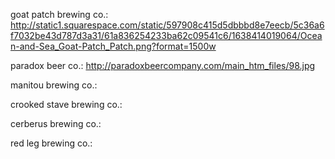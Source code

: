 goat patch brewing co.:
http://static1.squarespace.com/static/597908c415d5dbbbd8e7eecb/5c36a6f7032be43d787d3a31/61a836254233ba62c09541c6/1638414019064/Ocean-and-Sea_Goat-Patch_Patch.png?format=1500w

paradox beer co.:
http://paradoxbeercompany.com/main_htm_files/98.jpg

manitou brewing co.:

crooked stave brewing co.:

cerberus brewing co.:

red leg brewing co.: